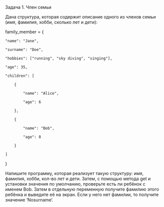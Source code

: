 Задача 1. Член семьи

Дана структура, которая содержит описание одного из членов семьи (имя, фамилия, хобби, сколько лет и дети):


family_member = {

    "name": "Jane",

    "surname": "Doe",

    "hobbies": ["running", "sky diving", "singing"],

    "age": 35,

    "children": [

        {

            "name": "Alice",

            "age": 6

        },

        {

            "name": "Bob",

            "age": 8

        }

    ]

}


Напишите программу, которая реализует такую структуру: имя, фамилия, хобби, кол-во лет и дети. Затем, с помощью метода get и установки значения по умолчанию, проверьте есть ли ребёнок с именем Bob. Затем в отдельную переменную получите фамилию этого ребёнка и выведите её на экран. Если у него нет фамилии, то получите значение ‘Nosurname’.
